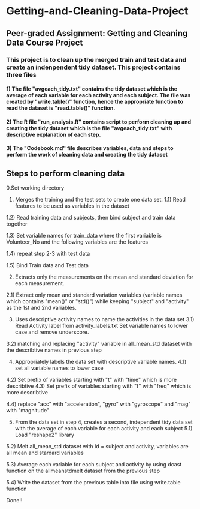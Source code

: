 # Getting-and-Cleaning-Data-Project
## Peer-graded Assignment: Getting and Cleaning Data Course Project</br>
### This project is to clean up the merged train and test data and create an indenpendent tidy dataset. This project contains three files</br>
#### 1) The file "avgeach_tidy.txt" contains the tidy dataset which is the average of each variable for each activity and each subject.  The file was created by "write.table()" function, hence the appropriate function to read the dataset is "read.table()" function.</br>
#### 2) The R file "run_analysis.R" contains script to perform cleaning up and creating the tidy dataset which is the file "avgeach_tidy.txt" with descriptive explanation of each step.</br>
#### 3) The "Codebook.md" file describes variables, data and steps to perform the work of cleaning data and creating the tidy dataset</br>

## Steps to perform cleaning data
 0.Set working directory

 1. Merges the training and the test sets to create one data set.
  1.1) Read features to be used as variables in the dataset

  1.2) Read training data and subjects, then bind subject and train data together 

  1.3) Set variable names for train_data where the first variable is Volunteer_No and the following variables are the features

  1.4) repeat step 2-3 with test data

  1.5) Bind Train data and Test data

 2. Extracts only the measurements on the mean and standard deviation for each measurement.

  2.1) Extract only mean and standard variation variables (variable names which contains "mean()" or "std()") while keeping "subject" and "activity" as the 1st and 2nd variables. 

 3. Uses descriptive activity names to name the activities in the data set
  3.1) Read Activity label from activity_labels.txt
    Set variable names to lower case and remove underscore.

  3.2) matching and replacing "activity" variable in all_mean_std dataset with the describtive names in previous step

 4. Appropriately labels the data set with descriptive variable names.
  4.1) set all variable names to lower case

  4.2) Set prefix of variables starting with "t" with "time" which is more describtive
  4.3) Set prefix of variables starting with "f" with "freq" which is more describtive

  4.4) replace "acc" with "acceleration", "gyro" with "gyroscope" and "mag" with "magnitude"

 5. From the data set in step 4, creates a second, independent tidy data set with the average of each variable for each activity and each subject
  5.1) Load "reshape2" library

  5.2) Melt all_mean_std dataset with Id = subject and activity, variables are all mean and stardard variables

  5.3) Average each variable for each subject and activity by using dcast function on the allmeanstdmelt dataset from the previous step

  5.4) Write the dataset from the previous table into file using write.table function

 Done!!
  




